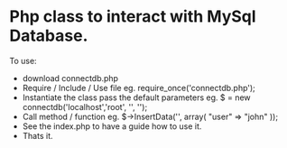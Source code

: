 # Php class to interact with MySql Database.

To use:
* download connectdb.php
* Require / Include / Use file eg. require_once('connectdb.php');  
* Instantiate the class pass the default parameters eg. 
	$<anyname> = new 	connectdb('localhost','root', '', '<database>');
* Call method / function eg. $<anyname>->InsertData('<dbtable>', array( "user" => "john" ));
* See the index.php to have a guide how to use it.
* Thats it.
